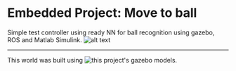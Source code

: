 # Embedded Project: Move to ball
Simple test controller using ready NN for ball recognition using gazebo, ROS and Matlab Simulink.
![alt text](../media/move-to-ball.gif)

-----

This world was built using ![this project's](https://github.com/nubot-nudt/gazebo_visual) gazebo models.
